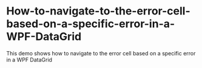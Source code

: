 # How-to-navigate-to-the-error-cell-based-on-a-specific-error-in-a-WPF-DataGrid
This demo shows how to navigate to the error cell based on a specific error in a WPF DataGrid
